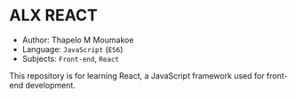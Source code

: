 # ALX REACT

- Author: Thapelo M Moumakoe
- Language: `JavaScript` (`ES6`)
- Subjects: `Front-end`, `React`

This repository is for learning React, a JavaScript framework used for front-end development.
